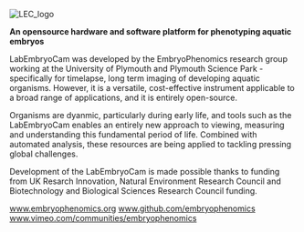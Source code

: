![LEC_logo ](https://user-images.githubusercontent.com/8396231/221188639-92ca7ebc-34f5-47c7-8962-7cbffc920f90.png)

**An opensource hardware and software platform for phenotyping aquatic embryos**

LabEmbryoCam was developed by the EmbryoPhenomics research group working at the University of Plymouth and Plymouth Science Park - specifically for timelapse, long term imaging of developing aquatic organisms. However, it is a versatile, cost-effective instrument applicable to a broad range of applications, and it is entirely open-source. 

Organisms are dyanmic, particularly during early life, and tools such as the LabEmbryoCam enables an entirely new approach to viewing, measuring and understanding this fundamental period of life. Combined with automated analysis, these resources are being applied to tackling pressing global challenges.

Development of the LabEmbryoCam is made possible thanks to funding from UK Resarch Innovation, Natural Environment Research Council and Biotechnology and Biological Sciences Research Council funding.

www.embryophenomics.org
www.github.com/embryophenomics
www.vimeo.com/communities/embryophenomics
